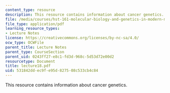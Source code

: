 ```yaml
---
content_type: resource
description: This resource contains information about cancer genetics.
file: /media/courses/hst-161-molecular-biology-and-genetics-in-modern-medicine-fall-2007/531842ddec9fe95d827508c533cb4c84_lecture18.pdf
file_type: application/pdf
learning_resource_types:
- Lecture Notes
license: https://creativecommons.org/licenses/by-nc-sa/4.0/
ocw_type: OCWFile
parent_title: Lecture Notes
parent_type: CourseSection
parent_uid: 0243ff27-e8c1-fd3d-968c-5d53d72e00d2
resourcetype: Document
title: lecture18.pdf
uid: 531842dd-ec9f-e95d-8275-08c533cb4c84
---
```

This resource contains information about cancer genetics.